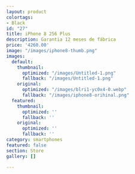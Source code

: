 ```yaml
---
layout: product
colortags:
- Black
id: "27"
title: iPhone 8 256 Plus
description: Garantia 12 meses de fábrica
price: '4260.00'
image: "/images/iphone8-thumb.png"
images:
  default:
    thumbnail:
      optimized: "/images/Untitled-1.png"
      fallback: "/images/Untitled-1.png"
    original:
      optimized: "/images/blri1-yc0x4-0.webp"
      fallback: "/images/iphone8-orihinal.png"
  featured:
    thumbnail:
      optimized: ''
      fallback: ''
    original:
      optimized: ''
      fallback: ''
category: smartphones
featured: false
section: Store
gallery: []

---
```

